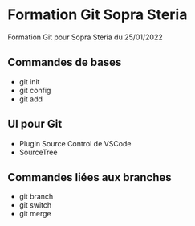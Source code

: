 # Formation Git Sopra Steria

Formation Git pour Sopra Steria du 25/01/2022

## Commandes de bases

- git init
- git config
- git add

## UI pour Git

- Plugin Source Control de VSCode
- SourceTree

## Commandes liées aux branches

- git branch
- git switch
- git merge
